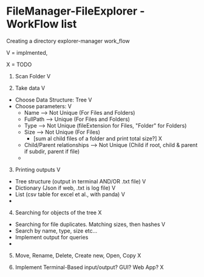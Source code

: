 # FileManager-FileExplorer - WorkFlow list

Creating a directory explorer-manager work_flow

V = implmented, 

X = TODO

1. Scan Folder V
 
2. Take data V
 - Choose Data Structure: Tree V
 - Choose parameters: V
    - Name --> Not Unique (For Files and Folders)
    - FullPath --> Unique (For Files and Folders)
    - Type --> Not Unique (fileExtension for Files, "Folder" for Folders)
    - Size --> Not Unique (For Files) 
       - [sum al child files of a folder and print total size?] X
    - Child/Parent relationships --> Not Unique (Child if root, child & parent if subdir, parent if file)
    - 
3. Printing outputs V
  - Tree structure (output in terminal AND/OR .txt file) V
  - Dictionary (Json if web, .txt is log file) V
  - List (csv table for excel et al., with panda) V
  - 
4. Searching for objects of the tree  X
  - Searching for file duplicates. Matching sizes, then hashes  V
  - Search by name, type, size etc... 
  - Implement output for queries
  - 
5. Move, Rename, Delete, Create new, Open, Copy   X

6. Implement Terminal-Based input/output? GUI? Web App? X
  
